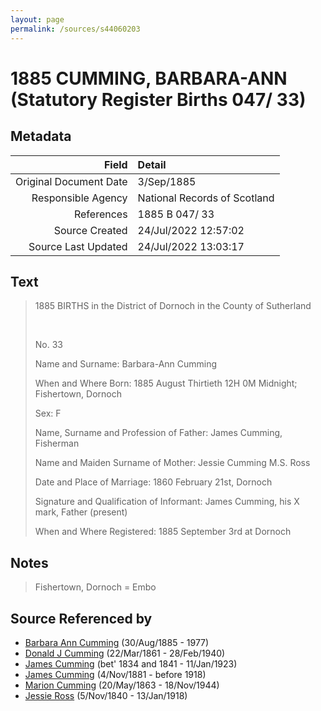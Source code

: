 ```yaml
---
layout: page
permalink: /sources/s44060203
---
```


# 1885 CUMMING, BARBARA-ANN (Statutory Register Births 047/  33)

## Metadata

Field | Detail
---:|:---
Original Document Date | 3/Sep/1885
Responsible Agency | National Records of Scotland
References | 1885 B 047/ 33
Source Created | 24/Jul/2022 12:57:02
Source Last Updated | 24/Jul/2022 13:03:17

## Text

> 1885 BIRTHS in the District of Dornoch in the County of Sutherland
>
> <br/>
>
> No. 33
>
> Name and Surname: Barbara-Ann Cumming
>
> When and Where Born: 1885 August Thirtieth 12H 0M Midnight; Fishertown, Dornoch
>
> Sex: F
>
> Name, Surname and Profession of Father: James Cumming, Fisherman
>
> Name and Maiden Surname of Mother: Jessie Cumming M.S. Ross
>
> Date and Place of Marriage: 1860 February 21st, Dornoch
>
> Signature and Qualification of Informant: James Cumming, his X mark, Father (present)
>
> When and Where Registered: 1885 September 3rd at Dornoch
>

## Notes

> Fishertown, Dornoch = Embo
>


## Source Referenced by

* [Barbara Ann Cumming](../people/@57039529@-barbara-ann-cumming-b1885-8-30-d1977.md) (30/Aug/1885 - 1977)
* [Donald J Cumming](../people/@20465544@-donald-j-cumming-b1861-3-22-d1940-2-28.md) (22/Mar/1861 - 28/Feb/1940)
* [James Cumming](../people/@66384942@-james-cumming-b1834~1841-d1923-1-11.md) (bet' 1834 and 1841 - 11/Jan/1923)
* [James Cumming](../people/@64418166@-james-cumming-b1881-11-4-d1918.md) (4/Nov/1881 - before 1918)
* [Marion Cumming](../people/@59851647@-marion-cumming-b1863-5-20-d1944-11-18.md) (20/May/1863 - 18/Nov/1944)
* [Jessie Ross](../people/@60546968@-jessie-ross-b1840-11-5-d1918-1-13.md) (5/Nov/1840 - 13/Jan/1918)
